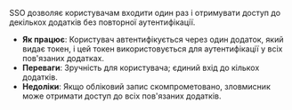 SSO дозволяє користувачам входити один раз і отримувати доступ до декількох додатків без повторної аутентифікації.

- **Як працює**: Користувач автентифікується через один додаток, який видає токен, і цей токен використовується для аутентифікації у всіх пов'язаних додатках.
- **Переваги**: Зручність для користувача; єдиний вхід до кількох додатків.
- **Недоліки**: Якщо обліковий запис скомпрометовано, зловмисник може отримати доступ до всіх пов'язаних додатків.